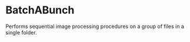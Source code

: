 # BatchABunch
Performs sequential image processing procedures on a group of files in a single folder.
